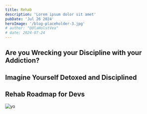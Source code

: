 ```yaml
---
title: Rehab
description: 'Lorem ipsum dolor sit amet'
pubDate: 'Jul 26 2024'
heroImage: '/blog-placeholder-3.jpg'
# author: "@OlaHolstVea"
# date: 2024-07-24
---
```



## Are you Wrecking your Discipline with your Addiction?



## Imagine Yourself Detoxed and Disciplined


## Rehab Roadmap for Devs

![yo](https://pbs.twimg.com/media/GAQ7mt2XIAA22om?format=jpg&name=small)

##



##
